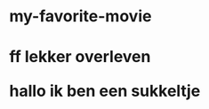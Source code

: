 # my-favorite-movie
<!DOCTYPE html>
<html lang="en">
<head>
    <meta charset="UTF-8">
    <meta name="viewport" content="width=device-width, initial-scale=1.0">
    <title>Jo Bonten blog</title>
</head>
<body>
<h1>ff lekker overleven
    <p>hallo ik ben een sukkeltje</p>
    <img src="https://i.ytimg.com/vi/kKJvIWI0ha4/maxresdefault.jpg" alt="">
    <img src="img/jo.jpg.png
    " alt="">
    <img src="https://i2.ytimg.com/vi/AnKvNCcNR90/mqdefault.jpg" alt="">
</h1>
</body>
</html>
